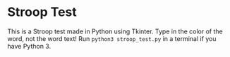 # Stroop Test
This is a Stroop test made in Python using Tkinter. Type in the color of the word, not the word text! Run `python3 stroop_test.py` in a terminal if you have Python 3.
